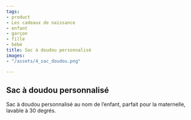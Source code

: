 ```yaml
---
tags:
- product
- Les cadeaux de naissance
- enfant
- garçon
- fille
- bébé
title: Sac à doudou personnalisé
images:
- "/assets/4_sac_doudou.png"

---
```

## Sac à doudou personnalisé

Sac à doudou personnalisé au nom de l’enfant, parfait pour la maternelle, lavable à 30 degrés.